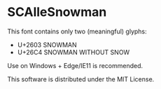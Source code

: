 SCAlleSnowman
=============

This font contains only two (meaningful) glyphs:

  * U+2603 SNOWMAN
  * U+26C4 SNOWMAN WITHOUT SNOW

Use on Windows + Edge/IE11 is recommended.

This software is distributed under the MIT License.
